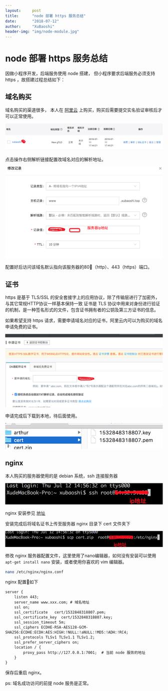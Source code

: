 ```yaml
---
layout:     post
title:      "node 部署 https 服务总结"
date:       "2018-07-12"
author:     "XuBaoshi"
header-img: "img/node-module.jpg"
---
```


# node 部署 https 服务总结

因做小程序开发，后端服务使用 node 搭建， 但小程序要求后端服务必须支持 https ，故搭建过程总结如下：

## 域名购买

域名购买的渠道很多， 本人在 [阿里云](https://wanwang.aliyun.com/) 上购买，购买后需要提交实名验证审核后才可以正常使用。  
  
![/img/node-https/1.jpg](/img/node-https/1.jpg)  

点击操作右侧解析链接配置改域名对应的解析地址。  
  
![/img/node-https/2.jpg](/img/node-https/2.jpg)  

配置好后访问该域名默认指向该服务器的80（http）、443（https）端口。 

## 证书

https 是基于 TLS/SSL 的安全套接字上的应用协议，除了传输层进行了加密外，与其它常规HTTP协议一样基本保持一致
证书是 TLS 协议中用来对身份进行验证的机制，是一种签名形式的文件，包含证书拥有者的公钥及第三方证书的信息。  
  
如果希望支持 https 请求，需要申请域名对应的证书，阿里云内可以为购买的域名申请免费的证书。  
  
![/img/node-https/3.jpg](/img/node-https/3.jpg)  

申请完成后下载到本地，待后面使用。

![/img/node-https/6.jpg](/img/node-https/6.jpg)  


## nginx

本人购买的服务器使用的是 debian 系统，ssh 连接服务器  

![/img/node-https/4.jpg](/img/node-https/4.jpg)  

nginx 安装参见 [地址](http://ourjs.com/detail/5834f6716345657c15b8db95)  
  
安装完成后将域名证书上传至服务器 nginx 目录下 cert 文件夹下  
  
![/img/node-https/5.jpg](/img/node-https/5.jpg)  

修改 nginx 服务器配置文件，这里使用了nano编辑器，如何没有安装可以使用 `apt-get install nano` 安装，或者使用你喜欢的 vim 编辑器。

``` bash
nano /etc/nginx/nginx.conf
```
nginx 配置如下

```
server {
    listen 443;
    server_name www.xxx.com; # 域名地址
    ssl on;
    ssl_certificate   cert/1532848318807.pem;
    ssl_certificate_key  cert/1532848318807.key;
    ssl_session_timeout 5m;
    ssl_ciphers ECDHE-RSA-AES128-GCM-SHA256:ECDHE:ECDH:AES:HIGH:!NULL:!aNULL:!MD5:!ADH:!RC4;
    ssl_protocols TLSv1 TLSv1.1 TLSv1.2;
    ssl_prefer_server_ciphers on;
    location / {
        proxy_pass http://127.0.0.1:7001;  # 当前 node 服务的地址
    }
}

```

保存后重启 nginx。

ps: 域名成功访问的前提 node 服务是正常。
